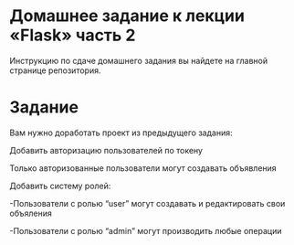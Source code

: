 # Домашнее задание к лекции «Flask» часть 2

Инструкцию по сдаче домашнего задания вы найдете на главной странице репозитория.

# Задание 
Вам нужно доработать проект из предыдущего задания:

Добавить авторизацию пользователей по токену

Только авторизованные пользователи могут создавать объявления

Добавить систему ролей:

-Пользователи с ролью “user” могут создавать и редактировать свои объяления

-Пользователи с ролью “admin” могут производить любые операции



